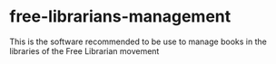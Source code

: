 # free-librarians-management
This is the software recommended to be use to manage books in the libraries of the Free Librarian movement
